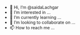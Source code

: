- 👋 Hi, I’m @saidaLachgar
- 👀 I’m interested in ...
- 🌱 I’m currently learning ...
- 💞️ I’m looking to collaborate on ...
- 📫 How to reach me ...

<!---
saidaLachgar/saidaLachgar is a ✨ special ✨ repository because its `README.md` (this file) appears on your GitHub profile.
You can click the Preview link to take a look at your changes.
--->
